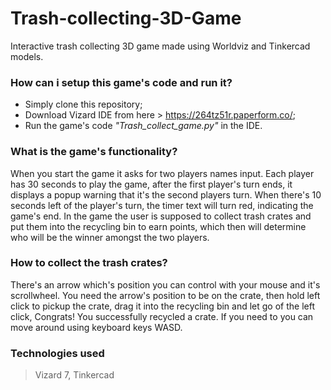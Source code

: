 # Trash-collecting-3D-Game
Interactive trash collecting 3D game made using Worldviz and Tinkercad models.

### How can i setup this game's code and run it?
- Simply clone this repository;
- Download Vizard IDE from here > https://264tz51r.paperform.co/;
- Run the game's code _"Trash_collect_game.py"_ in the IDE.

### What is the game's functionality?
When you start the game it asks for two players names input.
Each player has 30 seconds to play the game, after the first player's turn ends, it displays a popup warning that it's the second players turn.
When there's 10 seconds left of the player's turn, the timer text will turn red, indicating the game's end.
In the game the user is supposed to collect trash crates and put them into the recycling bin to earn points, which then will determine who will be the winner amongst the two players.

### How to collect the trash crates?
There's an arrow which's position you can control with your mouse and it's scrollwheel.
You need the arrow's position to be on the crate, then hold left click to pickup the crate, drag it into the recycling bin and let go of the left click,
Congrats! You successfully recycled a crate.
If you need to you can move around using keyboard keys WASD.

### Technologies used
> Vizard 7, Tinkercad
